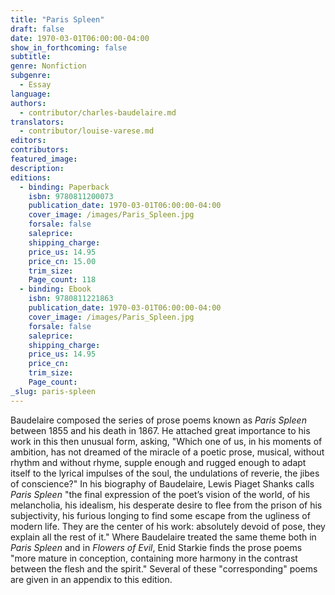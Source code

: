 ```yaml
---
title: "Paris Spleen"
draft: false
date: 1970-03-01T06:00:00-04:00
show_in_forthcoming: false
subtitle:
genre: Nonfiction
subgenre:
  - Essay
language:
authors:
  - contributor/charles-baudelaire.md
translators:
  - contributor/louise-varese.md
editors:
contributors:
featured_image:
description:
editions:
  - binding: Paperback
    isbn: 9780811200073
    publication_date: 1970-03-01T06:00:00-04:00
    cover_image: /images/Paris_Spleen.jpg
    forsale: false
    saleprice:
    shipping_charge:
    price_us: 14.95
    price_cn: 15.00
    trim_size:
    Page_count: 118
  - binding: Ebook
    isbn: 9780811221863
    publication_date: 1970-03-01T06:00:00-04:00
    cover_image: /images/Paris_Spleen.jpg
    forsale: false
    saleprice:
    shipping_charge:
    price_us: 14.95
    price_cn:
    trim_size:
    Page_count:
_slug: paris-spleen
---
```


Baudelaire composed the series of prose poems known as _Paris Spleen_ between 1855 and his death in 1867. He attached great importance to his work in this then unusual form, asking, "Which one of us, in his moments of ambition, has not dreamed of the miracle of a poetic prose, musical, without rhythm and without rhyme, supple enough and rugged enough to adapt itself to the lyrical impulses of the soul, the undulations of reverie, the jibes of conscience?" In his biography of Baudelaire, Lewis Piaget Shanks calls _Paris Spleen_ "the final expression of the poet’s vision of the world, of his melancholia, his idealism, his desperate desire to flee from the prison of his subjectivity, his furious longing to find some escape from the ugliness of modern life. They are the center of his work: absolutely devoid of pose, they explain all the rest of it." Where Baudelaire treated the same theme both in _Paris Spleen_ and in _Flowers of Evil_, Enid Starkie finds the prose poems "more mature in conception, containing more harmony in the contrast between the flesh and the spirit." Several of these "corresponding" poems are given in an appendix to this edition.

